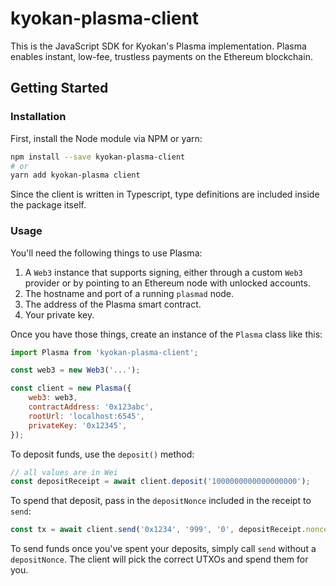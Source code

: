# kyokan-plasma-client

This is the JavaScript SDK for Kyokan's Plasma implementation. Plasma enables instant, low-fee, trustless payments on the Ethereum blockchain.

## Getting Started

### Installation

First, install the Node module via NPM or yarn:

```bash
npm install --save kyokan-plasma-client
# or
yarn add kyokan-plasma client
```

Since the client is written in Typescript, type definitions are included inside the package itself.

### Usage

You'll need the following things to use Plasma:

1. A `Web3` instance that supports signing, either through a custom `Web3` provider or by pointing to an Ethereum node with unlocked accounts.
2. The hostname and port of a running `plasmad` node.
3. The address of the Plasma smart contract.
4. Your private key.

Once you have those things, create an instance of the `Plasma` class like this:

```javascript
import Plasma from 'kyokan-plasma-client';

const web3 = new Web3('...');

const client = new Plasma({
	web3: web3,
	contractAddress: '0x123abc',
	rootUrl: 'localhost:6545',
	privateKey: '0x12345',
});
```

To deposit funds, use the `deposit()` method:

```javascript
// all values are in Wei
const depositReceipt = await client.deposit('1000000000000000000');
```

To spend that deposit, pass in the `depositNonce` included in the receipt to `send`:

```javascript
const tx = await client.send('0x1234', '999', '0', depositReceipt.nonce);
```

To send funds once you've spent your deposits, simply call `send` without a `depositNonce`. The client will pick the correct UTXOs and spend them for you.